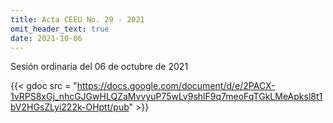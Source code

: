 ```yaml
---
title: Acta CEEU No. 29 - 2021
omit_header_text: true
date: 2021-10-06
---
```


Sesión ordinaria del 06 de octubre de 2021

{{< gdoc src = "https://docs.google.com/document/d/e/2PACX-1vRPS8xGj_nhcGJGwHLQZaMvvyuP75wLv9shlF9q7meoFqTGkLMeApksl8t1bV2HGsZLyi222k-OHptt/pub" >}}
